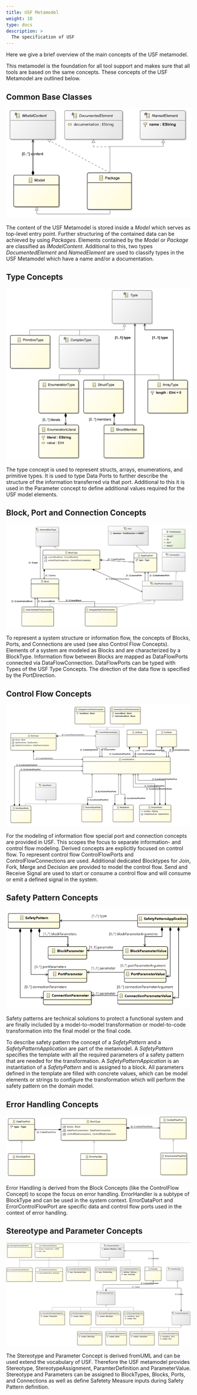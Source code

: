 ```yaml
---
title: USF Metamodel
weight: 10
type: docs
description: >
  The specification of USF
---
```


Here we give a brief overview of the main concepts of the USF metamodel.

This metamodel is the foundation for all tool support and makes sure that all tools are based on the same concepts. These concepts of the USF Metamodel are outlined below.

## Common Base Classes

![Common Base Classes](common_base_classes.png "Common Base Classes")

The content of the USF Metamodel is stored inside a *Model* which serves as top-level entry point. Further structuring of the contained data can be achieved by using *Packages*. Elements contained by the *Model* or *Package* are classified as *IModelContent*.
Additional to this, two types *DocumentedElement* and *NamedElement* are used to classify types in the USF Metamodel which have a name and/or a documentation.

## Type Concepts

![Type Concepts](common_type_concept.png "Type Concepts")

The type concept is used to represent structs, arrays, enumerations, and primitive types. It is used to type Data Ports to further describe the structure of the information transferred via that port. Additional to this it is used in the Parameter concept to define additional values required for the USF model elements.

## Block, Port and Connection Concepts

![Block, Port and Connection Concepts](block_port_connection_concept.png "Block, Port and Connection Concepts")

To represent a system structure or information flow, the concepts of Blocks, Ports, and Connections are used (see also Control Flow Concepts).
Elements of a system are modeled as Blocks and are characterized by a BlockType. Information flow between Blocks are mapped as DataFlowPorts connected via DataFlowConnection. DataFlowPorts can be typed with Types of the USF Type Concepts. The direction of the data flow is specified by the PortDirection.

## Control Flow Concepts

![Control Flow Concepts](control_flow_concept.png "Control Flow Concepts")

For the modeling of information flow special port and connection concepts are provided in USF. This scopes the focus to separate information- and control flow modeling.
Derived concepts are explicitly focused on control flow. To represent control flow ControlFlowPorts and ControlFlowConnections are used. Additional dedicated Blocktypes for Join, Fork, Merge and Decision are provided to model the control flow. Send and Receive Signal are used to start or consume a control flow and will consume or emit a defined signal in the system.

## Safety Pattern Concepts

![Safety Pattern Concepts](safety_pattern_concept.png "Safety Pattern Concepts")

Safety patterns are technical solutions to protect a functional system and are finally included by a model-to-model transformation or model-to-code transformation into the final model or the final code.

To describe safety pattern the concept of a *SafetyPattern* and a *SafetyPatternApplication* are part of the metamodel. A *SafetyPattern* specifies the template with all the required parameters of a safety pattern that are needed for the transformation. 
A *SafetyPatternAppication* is an instantiation of a *SafetyPattern* and is assigned to a block. All parameters defined in the template are filled with concrete values, which can be model elements or strings to configure the transformation which will perform the safety pattern on the domain model.


## Error Handling Concepts

![Error Handling Concepts](error_handling_concept.png "Error Handling Concepts")

Error Handling is derived from the Block Concepts (like the ControlFlow Concept) to scope the focus on error handling. ErrorHandler is a subtype of BlockType and can be used in the system context. ErrorDataPort and ErrorControlFlowPort are specific data and control flow ports used in the context of error handling.

## Stereotype and Parameter Concepts

![Stereotype and Parameter Concepts](parameter_stereotype_concept.png "Stereotype and Parameter Concepts")

The Stereotype and Parameter Concept is derived fromUML and can be used extend the vocabulary of USF. Therefore the USF metamodel provides Stereotype, StereotypeAssignment, ParamterDefinition and ParameterValue. Stereotype and Parameters can be assigned to BlockTypes, Blocks, Ports, and Connections as well as define Safetety Measure inputs during Safety Pattern definition.
